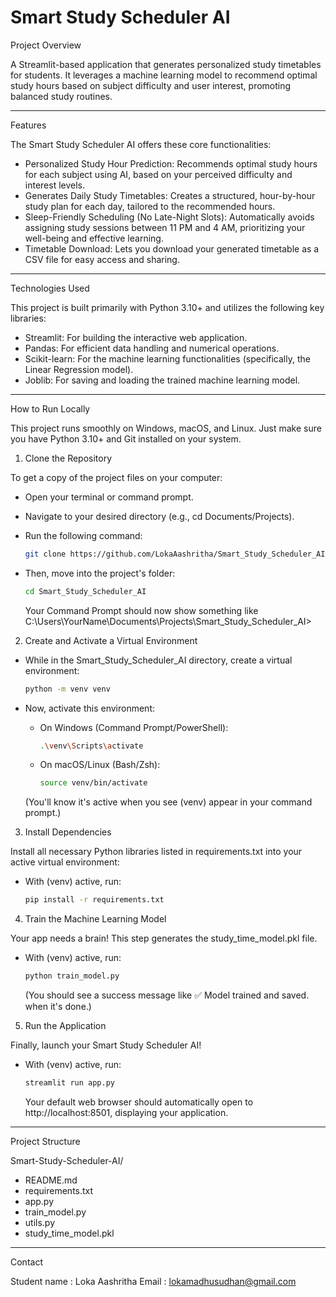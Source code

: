 # Smart Study Scheduler AI

Project Overview

A Streamlit-based application that generates personalized study timetables for students. It leverages a machine learning model to recommend optimal study hours based
on subject difficulty and user interest, promoting balanced study routines.

---

Features

The Smart Study Scheduler AI offers these core functionalities:

- Personalized Study Hour Prediction: Recommends optimal study hours for each subject using AI, based on your perceived difficulty and interest levels.
- Generates Daily Study Timetables: Creates a structured, hour-by-hour study plan for each day, tailored to the recommended hours.
- Sleep-Friendly Scheduling (No Late-Night Slots): Automatically avoids assigning study sessions between 11 PM and 4 AM, prioritizing your well-being and effective learning.
- Timetable Download: Lets you download your generated timetable as a CSV file for easy access and sharing.

---

Technologies Used

This project is built primarily with Python 3.10+ and utilizes the following key libraries:

- Streamlit: For building the interactive web application.
- Pandas: For efficient data handling and numerical operations.
- Scikit-learn: For the machine learning functionalities (specifically, the Linear Regression model).
- Joblib: For saving and loading the trained machine learning model.

---

How to Run Locally

This project runs smoothly on Windows, macOS, and Linux. Just make sure you have Python 3.10+ and Git installed on your system.

1. Clone the Repository

To get a copy of the project files on your computer:

- Open your terminal or command prompt.
- Navigate to your desired directory (e.g., cd Documents/Projects).
- Run the following command:

    ```bash
    git clone https://github.com/LokaAashritha/Smart_Study_Scheduler_AI.git
    ```

- Then, move into the project's folder:

    ```bash
    cd Smart_Study_Scheduler_AI
    ```

    Your Command Prompt should now show something like C:\Users\YourName\Documents\Projects\Smart_Study_Scheduler_AI>

2. Create and Activate a Virtual Environment

- While in the Smart_Study_Scheduler_AI directory, create a virtual environment:

    ```bash
    python -m venv venv
    ```

- Now, activate this environment:

    - On Windows (Command Prompt/PowerShell):

        ```bash
        .\venv\Scripts\activate
        ```

    - On macOS/Linux (Bash/Zsh):

        ```bash
        source venv/bin/activate
        ```

    (You'll know it's active when you see (venv) appear in your command prompt.)

3. Install Dependencies

Install all necessary Python libraries listed in requirements.txt into your active virtual environment:

- With (venv) active, run:

    ```bash
    pip install -r requirements.txt
    ```

4. Train the Machine Learning Model

Your app needs a brain! This step generates the study_time_model.pkl file.

- With (venv) active, run:

    ```bash
    python train_model.py
    ```

    (You should see a success message like ✅ Model trained and saved. when it's done.)

5. Run the Application

Finally, launch your Smart Study Scheduler AI!

- With (venv) active, run:

    ```bash
    streamlit run app.py
    ```

    Your default web browser should automatically open to http://localhost:8501, displaying your application.

---

Project Structure

Smart-Study-Scheduler-AI/
- README.md              
- requirements.txt      
- app.py                 
- train_model.py        
- utils.py               
- study_time_model.pkl

---

Contact

Student name : Loka Aashritha
Email : lokamadhusudhan@gmail.com

